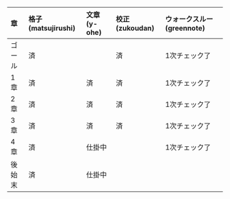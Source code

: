 |章|格子(matsujirushi)|文章(y-ohe)|校正(zukoudan)|ウォークスルー(greennote)|
|:--|:--|:--|:--|:--|
|ゴール|済||済|1次チェック了|
|1章|済|済|済|1次チェック了|
|2章|済|済|済|1次チェック了|
|3章|済|済|済|1次チェック了|
|4章|済|仕掛中||1次チェック了|
|後始末|済|仕掛中|||
